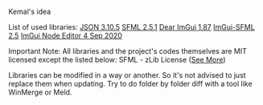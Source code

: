 Kemal's idea

List of used libraries:
[JSON 3.10.5](https://github.com/nlohmann/json "JSON")
[SFML 2.5.1](https://www.sfml-dev.org "SFML")
[Dear ImGui 1.87](https://github.com/ocornut/imgui "ImGui")
[ImGui-SFML 2.5](https://github.com/eliasdaler/imgui-sfml "ImGui-SFML")
[ImGui Node Editor 4 Sep 2020](https://github.com/thedmd/imgui-node-editor "ImGui Node Editor")

Important Note: All libraries and the project's codes themselves are MIT licensed except the listed below:
SFML - zLib License ([See More](https://www.sfml-dev.org/license.php "See More"))

Libraries can be modified in a way or another. 
So it's not advised to just replace them when updating.
Try to do folder by folder diff with a tool like WinMerge or Meld.